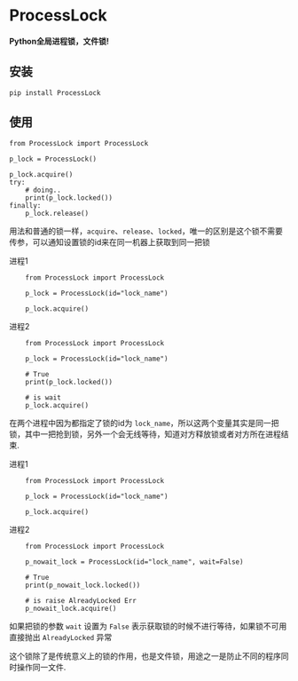 # ProcessLock

**Python全局进程锁，文件锁!**

## 安装

    pip install ProcessLock

## 使用

    from ProcessLock import ProcessLock

    p_lock = ProcessLock()

    p_lock.acquire()
    try:
        # doing..
        print(p_lock.locked())
    finally:
        p_lock.release()

用法和普通的锁一样，`acquire`、`release`、`locked`，唯一的区别是这个锁不需要传参，可以通知设置锁的id来在同一机器上获取到同一把锁

进程1
```
    from ProcessLock import ProcessLock

    p_lock = ProcessLock(id="lock_name")

    p_lock.acquire()
```

进程2
```
    from ProcessLock import ProcessLock

    p_lock = ProcessLock(id="lock_name")

    # True
    print(p_lock.locked())

    # is wait
    p_lock.acquire()
```

在两个进程中因为都指定了锁的id为 `lock_name`，所以这两个变量其实是同一把锁，其中一把抢到锁，另外一个会无线等待，知道对方释放锁或者对方所在进程结束.

进程1
```
    from ProcessLock import ProcessLock

    p_lock = ProcessLock(id="lock_name")

    p_lock.acquire()
```

进程2
```
    from ProcessLock import ProcessLock

    p_nowait_lock = ProcessLock(id="lock_name", wait=False)

    # True
    print(p_nowait_lock.locked())

    # is raise AlreadyLocked Err
    p_nowait_lock.acquire()
```

如果把锁的参数 `wait` 设置为 `False` 表示获取锁的时候不进行等待，如果锁不可用直接抛出 `AlreadyLocked` 异常

这个锁除了是传统意义上的锁的作用，也是文件锁，用途之一是防止不同的程序同时操作同一文件.